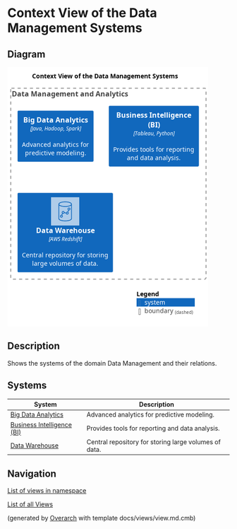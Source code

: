 # Context View of the Data Management Systems

## Diagram
![Context View of the Data Management Systems](../../mybank/data-management/context-view.png)

## Description
Shows the systems of the domain Data Management and their relations.

## Systems
| System | Description |
|---|---|
| [Big Data Analytics](../../mybank/data-management/big-data-analytics-system.md)| Advanced analytics for predictive modeling. |
| [Business Intelligence (BI)](../../mybank/data-management/business-intelligence-system.md)| Provides tools for reporting and data analysis. |
| [Data Warehouse](../../mybank/data-management/data-warehouse-system.md)| Central repository for storing large volumes of data. |

## Navigation
[List of views in namespace](./views-in-namespace.md)

[List of all Views](../../views.md)


(generated by [Overarch](https://github.com/soulspace-org/overarch) with template docs/views/view.md.cmb)

